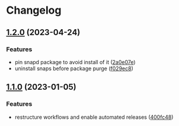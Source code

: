 # Changelog

## [1.2.0](https://github.com/rolehippie/snapd/compare/v1.1.0...v1.2.0) (2023-04-24)


### Features

* pin snapd package to avoid install of it ([2a0e07e](https://github.com/rolehippie/snapd/commit/2a0e07e6256bc806f95c4166c22fdf53d0cb713f))
* uninstall snaps before package purge ([f029ec8](https://github.com/rolehippie/snapd/commit/f029ec802e23e96247c4690a952a27e767a7d343))

## [1.1.0](https://github.com/rolehippie/snapd/compare/v1.0.0...v1.1.0) (2023-01-05)


### Features

* restructure workflows and enable automated releases ([400fc48](https://github.com/rolehippie/snapd/commit/400fc481358a59857dfac9852ba94cfbafaa7ef7))
